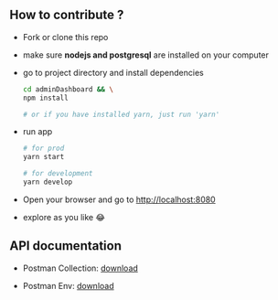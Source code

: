 ## How to contribute ?

- Fork or clone this repo
- make sure **nodejs and postgresql** are installed on your computer
- go to project directory and install dependencies
    ```bash
    cd adminDashboard && \
    npm install

    # or if you have installed yarn, just run 'yarn'
    ```
- run app
    ```bash
    # for prod
    yarn start

    # for development
    yarn develop
    ```
- Open your browser and go to [http://localhost:8080](http://localhost:8080)

- explore as you like 😂

## API documentation
- Postman Collection: [download](./file-pendukung/challenge-ch06.postman_collection.json)

- Postman Env: [download](./file-pendukung/ch-06-env.postman_environment.json)
